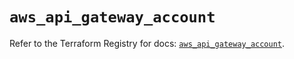 # `aws_api_gateway_account`

Refer to the Terraform Registry for docs: [`aws_api_gateway_account`](https://registry.terraform.io/providers/hashicorp/aws/5.72.1/docs/resources/api_gateway_account).
